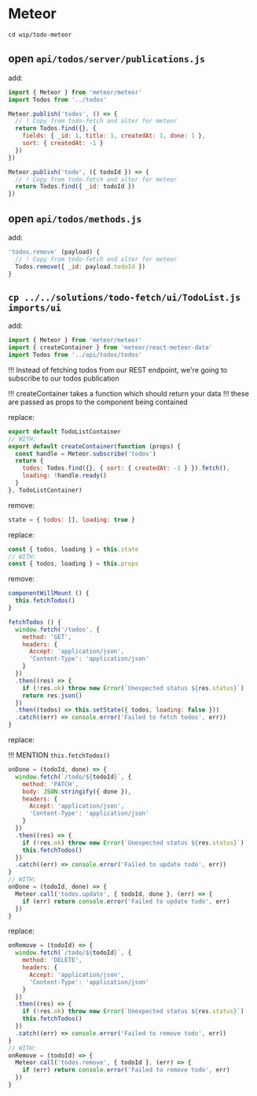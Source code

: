 # Meteor

`cd wip/todo-meteor`

## open `api/todos/server/publications.js`

add:

```js
import { Meteor } from 'meteor/meteor'
import Todos from '../todos'

Meteor.publish('todos', () => {
  // ! Copy from todo-fetch and alter for meteor
  return Todos.find({}, {
    fields: { _id: 1, title: 1, createdAt: 1, done: 1 },
    sort: { createdAt: -1 }
  })
})

Meteor.publish('todo', ({ todoId }) => {
  // ! Copy from todo-fetch and alter for meteor
  return Todos.find({ _id: todoId })
})
```

## open `api/todos/methods.js`

add:

```js
'todos.remove' (payload) {
  // ! Copy from todo-fetch and alter for meteor
  Todos.remove({ _id: payload.todoId })
}
```

## `cp ../../solutions/todo-fetch/ui/TodoList.js imports/ui`

add:

```js
import { Meteor } from 'meteor/meteor'
import { createContainer } from 'meteor/react-meteor-data'
import Todos from '../api/todos/todos'
```

!!! Instead of fetching todos from our REST endpoint, we're going to subscribe to our todos publication

!!! createContainer takes a function which should return your data
!!! these are passed as props to the component being contained

replace:

```js
export default TodoListContainer
// WITH:
export default createContainer(function (props) {
  const handle = Meteor.subscribe('todos')
  return {
    todos: Todos.find({}, { sort: { createdAt: -1 } }).fetch(),
    loading: !handle.ready()
  }
}, TodoListContainer)
```

remove:

```js
state = { todos: [], loading: true }
```

replace:

```js
const { todos, loading } = this.state
// WITH:
const { todos, loading } = this.props
```

remove:

```js
componentWillMount () {
  this.fetchTodos()
}

fetchTodos () {
  window.fetch('/todos', {
    method: 'GET',
    headers: {
      Accept: 'application/json',
      'Content-Type': 'application/json'
    }
  })
  .then((res) => {
    if (!res.ok) throw new Error(`Unexpected status ${res.status}`)
    return res.json()
  })
  .then((todos) => this.setState({ todos, loading: false }))
  .catch((err) => console.error('Failed to fetch todos', err))
}
```

replace:

!!! MENTION `this.fetchTodos()`

```js
onDone = (todoId, done) => {
  window.fetch(`/todo/${todoId}`, {
    method: 'PATCH',
    body: JSON.stringify({ done }),
    headers: {
      Accept: 'application/json',
      'Content-Type': 'application/json'
    }
  })
  .then((res) => {
    if (!res.ok) throw new Error(`Unexpected status ${res.status}`)
    this.fetchTodos()
  })
  .catch((err) => console.error('Failed to update todo', err))
}
// WITH:
onDone = (todoId, done) => {
  Meteor.call('todos.update', { todoId, done }, (err) => {
    if (err) return console.error('Failed to update todo', err)
  })
}
```

replace:

```js
onRemove = (todoId) => {
  window.fetch(`/todo/${todoId}`, {
    method: 'DELETE',
    headers: {
      Accept: 'application/json',
      'Content-Type': 'application/json'
    }
  })
  .then((res) => {
    if (!res.ok) throw new Error(`Unexpected status ${res.status}`)
    this.fetchTodos()
  })
  .catch((err) => console.error('Failed to remove todo', err))
}
// WITH:
onRemove = (todoId) => {
  Meteor.call('todos.remove', { todoId }, (err) => {
    if (err) return console.error('Failed to remove todo', err)
  })
}
```
